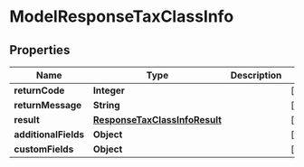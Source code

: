 

# ModelResponseTaxClassInfo

## Properties

Name | Type | Description | Notes
------------ | ------------- | ------------- | -------------
**returnCode** | **Integer** |  |  [optional]
**returnMessage** | **String** |  |  [optional]
**result** | [**ResponseTaxClassInfoResult**](ResponseTaxClassInfoResult.md) |  |  [optional]
**additionalFields** | **Object** |  |  [optional]
**customFields** | **Object** |  |  [optional]




